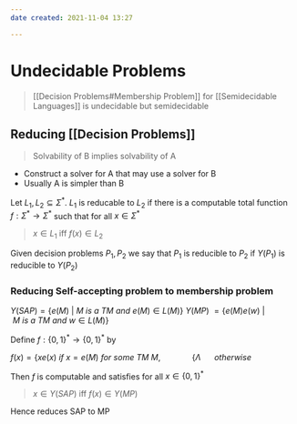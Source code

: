 ```yaml
---
date created: 2021-11-04 13:27

---
```


# Undecidable Problems

> [[Decision Problems#Membership Problem]] for [[Semidecidable Languages]] is undecidable but semidecidable

## Reducing [[Decision Problems]]

> Solvability of B implies solvability of A

- Construct a solver for A that may use a solver for B
- Usually A is simpler than B

Let $L_1, L_2 \subseteq \Sigma^*$. $L_1$ is reducable to $L_2$ if there is a computable total function $f: \Sigma^* \rightarrow \Sigma^*$ such that for all $x \in \Sigma^*$

> $x \in L_1$ iff $f(x) \in L_2$

Given decision problems $P_1, P_2$ we say that $P_1$ is reducible to $P_2$ if $Y(P_1)$ is reducible to $Y(P_2)$

### Reducing Self-accepting problem to membership problem

$Y(SAP) = \lbrace e(M)\ |\ M\ is\ a\ TM\ and\ e(M) \in L(M) \rbrace$
$Y(MP) \ = \lbrace e(M)e(w)\ |\ M\ is\ a\ TM\ and\ w \in L(M) \rbrace$

Define $f: \lbrace 0,1 \rbrace^* \rightarrow \lbrace 0, 1 \rbrace^*$ by

$f(x) = \lbrace xe(x)\ if\ x = e(M)\ for\ some\ TM\ M,$
$\ \ \ \ \ \ \ \ \ \ \ \ \ \lbrace \Lambda\ \ \ \ \ \ otherwise$

Then $f$ is computable and satisfies for all $x \in \lbrace 0, 1 \rbrace^*$

> $x \in Y(SAP)$ iff $f(x) \in Y(MP)$

Hence reduces SAP to MP
